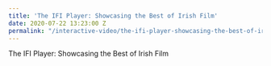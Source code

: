 ```yaml
---
title: 'The IFI Player: Showcasing the Best of Irish Film'
date: 2020-07-22 13:23:00 Z
permalink: "/interactive-video/the-ifi-player-showcasing-the-best-of-irish-film/"
---
```


The IFI Player: Showcasing the Best of Irish Film